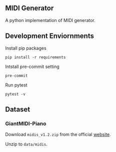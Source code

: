 ## MIDI Generator
A python implementation of MIDI generator.

## Development Enviornments
Install pip packages

<code>pip install -r requirements</code>

Intstall pre-commit setting

<code>pre-commit</code>

Run pytest

<code>pytest -v</code>

## Dataset
### GiantMIDI-Piano
Download <code>midis_v1.2.zip</code> from the official [website](https://github.com/bytedance/GiantMIDI-Piano).

Unzip to <code>data/midis</code>.
